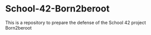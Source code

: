 # School-42-Born2beroot
This is a repository to prepare the defense of the School 42 project Born2beroot
